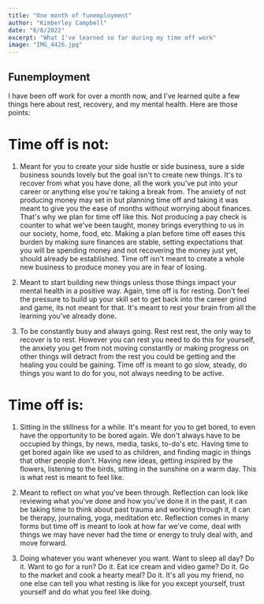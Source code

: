 ```yaml
---
title: "One month of funemployment"
author: "Kimberley Campbell"
date: "6/8/2022"
excerpt: "What I've learned so far during my time off work"
image: "IMG_4426.jpg"
---
```


## Funemployment 

I have been off work for over a month now, and I've learned quite a few things here about rest, recovery, and my mental health. Here are those points: 

# Time off is not:
1. Meant for you to create your side hustle or side business, sure a side business sounds lovely but the goal isn't to create new things. It's to recover from what you have done, all the work you've put into your career or anything else you're taking a break from. The anxiety of not producing money may set in but planning time off and taking it was meant to give you the ease of months without worrying about finances. That's why we plan for time off like this. Not producing a pay check is counter to what we've been taught, money brings everything to us in our society, home, food, etc. Making a plan before time off eases this burden by making sure finances are stable, setting expectations that you will be spending money and not recovering the money just yet, should already be established. Time off isn't meant to create a whole new business to produce money you are in fear of losing. 

2. Meant to start building new things unless those things impact your mental health in a positive way. Again, time off is for resting. Don't feel the pressure to build up your skill set to get back into the career grind and game, its not meant for that. It's meant to rest your brain from all the learning you've already done. 

3. To be constantly busy and always going. Rest rest rest, the only way to recover is to rest. However you can rest you need to do this for yourself, the anxiety you get from not moving constantly or making progress on other things will detract from the rest you could be getting and the healing you could be gaining. Time off is meant to go slow, steady, do things you want to do for you, not always needing to be active. 


# Time off is: 

1. Sitting in the stillness for a while. It's meant for you to get bored, to even have the opportunity to be bored again. We don't always have to be occupied by things, by news, media, tasks, to-do's etc. Having time to get bored again like we used to as children, and finding magic in things that other people don't. Having new ideas, getting inspired by the flowers, listening to the birds, sitting in the sunshine on a warm day. This is what rest is meant to feel like. 

2. Meant to reflect on what you've been through. Reflection can look like reviewing what you've done and how you've done it in the past, it can be taking time to think about past trauma and working through it, it can be therapy, journaling, yoga, meditation etc. Reflection comes in many forms but time off is meant to look at how far we've come, deal with things we may have never had the time or energy to truly deal with, and move forward. 

3. Doing whatever you want whenever you want. Want to sleep all day? Do it. Want to go for a run? Do it. Eat ice cream and video game? Do it. Go to the market and cook a hearty meal? Do it. It's all you my friend, no one else can tell you what resting is like for you except yourself, trust yourself and do what you feel like doing. 
